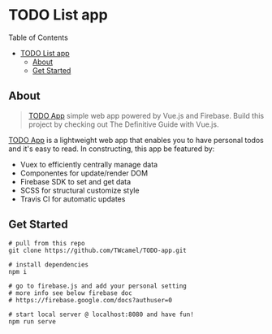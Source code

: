 # TODO List app

Table of Contents
- [TODO List app](#todo-list-app)
  - [About](#about)
  - [Get Started](#get-started)


## About
> [TODO App](https://twcamel.github.io/TODO-app/) simple web app powered by Vue.js and Firebase. Build this project by checking out The Definitive Guide with Vue.js.

[TODO App](https://twcamel.github.io/TODO-app/) is a lightweight web app that enables you to have personal todos and it's easy to read. In constructing, this app be featured by: 

- Vuex to efficiently centrally manage data 
- Componentes for update/render DOM
- Firebase SDK to set and get data
- SCSS for structural customize style
- Travis CI for automatic updates

## Get Started
```
# pull from this repo
git clone https://github.com/TWcamel/TODO-app.git

# install dependencies
npm i

# go to firebase.js and add your personal setting
# more info see below firebase doc 
# https://firebase.google.com/docs?authuser=0 

# start local server @ localhost:8080 and have fun!
npm run serve

```